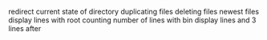 redirect current state of directory
duplicating files
deleting files
newest files
display lines with root
counting number of lines with bin
display lines and 3 lines after
